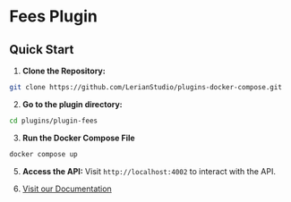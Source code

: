 # Fees Plugin

## Quick Start

1. **Clone the Repository:**
```bash
git clone https://github.com/LerianStudio/plugins-docker-compose.git
```

2. **Go to the plugin directory:**
```bash
cd plugins/plugin-fees
```
3. **Run the Docker Compose File**
```bash
docker compose up
```
   
5. **Access the API:**
Visit `http://localhost:4002` to interact with the API.

6. [Visit our Documentation](https://docs.lerian.studio/docs/fee-engine)
